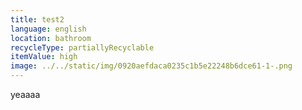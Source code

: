 ```yaml
---
title: test2
language: english
location: bathroom
recycleType: partiallyRecyclable
itemValue: high
image: ../../static/img/0920aefdaca0235c1b5e22248b6dce61-1-.png
---
```

yeaaaa